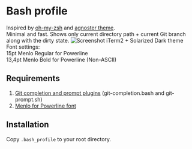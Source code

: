 # Bash profile
Inspired by [oh-my-zsh](https://github.com/robbyrussell/oh-my-zsh) and [agnoster theme](https://github.com/robbyrussell/oh-my-zsh/wiki/Themes#agnoster). <br/>
Minimal and fast. Shows only current directory path + current Git branch along with the dirty state.
![Screenshot](https://cloud.githubusercontent.com/assets/5172360/17292476/fd130300-57f2-11e6-8eee-b4690c93c0ae.png)
iTerm2 + Solarized Dark theme<br/>
Font settings:<br/>
15pt Menlo Regular for Powerline<br/>
13,4pt Menlo Bold for Powerline (Non-ASCII)

## Requirements
1. [Git completion and prompt plugins](https://github.com/git/git/tree/master/contrib/completion) (git-completion.bash and git-prompt.sh)
2. [Menlo for Powerline font](https://github.com/abertsch/Menlo-for-Powerline)

## Installation
Copy `.bash_profile` to your root directory.
